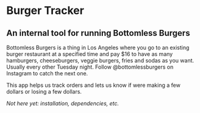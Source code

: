 # Burger Tracker

## An internal tool for running Bottomless Burgers

Bottomless Burgers is a thing in Los Angeles where you go to an existing burger restaurant at a specified time and pay $16 to have as many hamburgers, cheeseburgers, veggie burgers, fries and sodas as you want. Usually every other Tuesday night. Follow @bottomlessburgers on Instagram to catch the next one.

This app helps us track orders and lets us know if were making a few dollars or losing a few dollars.

*Not here yet: installation, dependencies, etc.*
